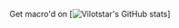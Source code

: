 Get macro'd on
[![Vilotstar's GitHub stats](https://github-readme-stats.vercel.app/api?username=vilotstar)]
